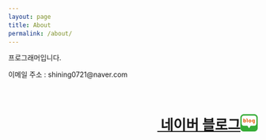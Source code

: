 ```yaml
---
layout: page
title: About
permalink: /about/
---
```


<p>프로그래머입니다.</p>

<p>이메일 주소 : shining0721@naver.com</p>
<br>
<h1><img src="/assets/Image/Blog-Image.png" width="35" height="35" style="float:right;display:inline;"><a href="https://blog.naver.com/shining0721" style="float:right;">&nbsp;네이버 블로그</a></h1>
<br>
